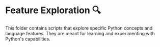 # Feature Exploration 🔍

This folder contains scripts that explore specific Python concepts and language features.
They are meant for learning and experimenting with Python's capabilities.
